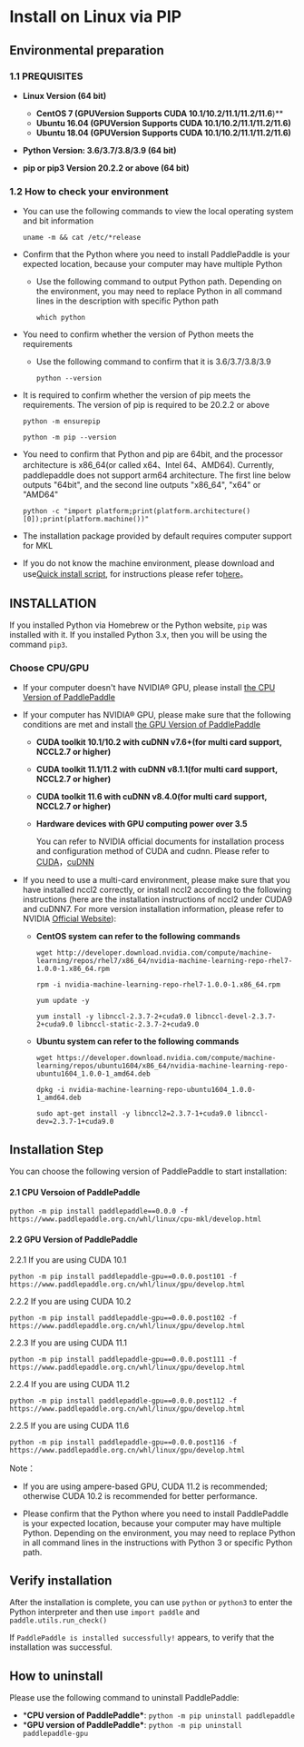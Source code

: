 # Install on Linux via PIP

## Environmental preparation

### 1.1 PREQUISITES

* **Linux Version (64 bit)**
  * **CentOS 7 (GPUVersion Supports CUDA 10.1/10.2/11.1/11.2/11.6**)**
  * **Ubuntu 16.04 (GPUVersion Supports CUDA 10.1/10.2/11.1/11.2/11.6)**
  * **Ubuntu 18.04 (GPUVersion Supports CUDA 10.1/10.2/11.1/11.2/11.6)**

* **Python Version: 3.6/3.7/3.8/3.9 (64 bit)**

* **pip or pip3 Version 20.2.2 or above (64 bit)**

### 1.2 How to check your environment

* You can use the following commands to view the local operating system and bit information

  ```
  uname -m && cat /etc/*release
  ```



* Confirm that the Python where you need to install PaddlePaddle is your expected location, because your computer may have multiple Python

  * Use the following command to output Python path. Depending on the environment, you may need to replace Python in all command lines in the description with specific Python path

    ```
    which python
    ```



* You need to confirm whether the version of Python meets the requirements

  * Use the following command to confirm that it is 3.6/3.7/3.8/3.9

        python --version

* It is required to confirm whether the version of pip meets the requirements. The version of pip is required to be 20.2.2 or above


    ```
    python -m ensurepip
    ```

    ```
    python -m pip --version
    ```



* You need to confirm that Python and pip are 64bit, and the processor architecture is x86_64(or called x64、Intel 64、AMD64). Currently, paddlepaddle does not support arm64 architecture. The first line below outputs "64bit", and the second line outputs "x86_64", "x64" or "AMD64"

    ```
    python -c "import platform;print(platform.architecture()[0]);print(platform.machine())"
    ```



* The installation package provided by default requires computer support for MKL

* If you do not know the machine environment, please download and use[Quick install script](https://fast-install.bj.bcebos.com/fast_install.sh), for instructions please refer to[here](https://github.com/PaddlePaddle/FluidDoc/tree/develop/doc/fluid/install/install_script.md)。



## INSTALLATION

If you installed Python via Homebrew or the Python website, `pip` was installed with it. If you installed Python 3.x, then you will be using the command `pip3`.

### Choose CPU/GPU

* If your computer doesn't have NVIDIA® GPU, please install [the CPU Version of PaddlePaddle](#cpu)

* If your computer has NVIDIA® GPU, please make sure that the following conditions are met and install [the GPU Version of PaddlePaddle](#gpu)

  * **CUDA toolkit 10.1/10.2 with cuDNN v7.6+(for multi card support, NCCL2.7 or higher)**

  * **CUDA toolkit 11.1/11.2 with cuDNN v8.1.1(for multi card support, NCCL2.7 or higher)**

  * **CUDA toolkit 11.6 with cuDNN v8.4.0(for multi card support, NCCL2.7 or higher)**

  * **Hardware devices with GPU computing power over 3.5**

    You can refer to NVIDIA official documents for installation process and configuration method of CUDA and cudnn. Please refer to [CUDA](https://docs.nvidia.com/cuda/cuda-installation-guide-linux/)，[cuDNN](https://docs.nvidia.com/deeplearning/sdk/cudnn-install/)

* If you need to use a multi-card environment, please make sure that you have installed nccl2 correctly, or install nccl2 according to the following instructions (here are the installation instructions of nccl2 under CUDA9 and cuDNN7. For more version installation information, please refer to NVIDIA [Official Website](https://developer.nvidia.com/nccl)):

  * **CentOS system can refer to the following commands**

        wget http://developer.download.nvidia.com/compute/machine-learning/repos/rhel7/x86_64/nvidia-machine-learning-repo-rhel7-1.0.0-1.x86_64.rpm

    ```
    rpm -i nvidia-machine-learning-repo-rhel7-1.0.0-1.x86_64.rpm
    ```

    ```
    yum update -y
    ```

    ```
    yum install -y libnccl-2.3.7-2+cuda9.0 libnccl-devel-2.3.7-2+cuda9.0 libnccl-static-2.3.7-2+cuda9.0
    ```

  * **Ubuntu system can refer to the following commands**

    ```
    wget https://developer.download.nvidia.com/compute/machine-learning/repos/ubuntu1604/x86_64/nvidia-machine-learning-repo-ubuntu1604_1.0.0-1_amd64.deb
    ```

    ```
    dpkg -i nvidia-machine-learning-repo-ubuntu1604_1.0.0-1_amd64.deb
    ```

    ```
    sudo apt-get install -y libnccl2=2.3.7-1+cuda9.0 libnccl-dev=2.3.7-1+cuda9.0
    ```



## Installation Step

You can choose the following version of PaddlePaddle to start installation:



#### 2.1 CPU Versoion of PaddlePaddle


  ```
  python -m pip install paddlepaddle==0.0.0 -f https://www.paddlepaddle.org.cn/whl/linux/cpu-mkl/develop.html
  ```



#### 2.2 GPU Version of PaddlePaddle



2.2.1 If you are using CUDA 10.1


  ```
  python -m pip install paddlepaddle-gpu==0.0.0.post101 -f https://www.paddlepaddle.org.cn/whl/linux/gpu/develop.html
  ```



2.2.2 If you are using CUDA 10.2


  ```
  python -m pip install paddlepaddle-gpu==0.0.0.post102 -f https://www.paddlepaddle.org.cn/whl/linux/gpu/develop.html
  ```


2.2.3 If you are using CUDA 11.1


  ```
  python -m pip install paddlepaddle-gpu==0.0.0.post111 -f https://www.paddlepaddle.org.cn/whl/linux/gpu/develop.html
  ```


2.2.4 If you are using CUDA 11.2


  ```
  python -m pip install paddlepaddle-gpu==0.0.0.post112 -f https://www.paddlepaddle.org.cn/whl/linux/gpu/develop.html
  ```

2.2.5 If you are using CUDA 11.6


  ```
  python -m pip install paddlepaddle-gpu==0.0.0.post116 -f https://www.paddlepaddle.org.cn/whl/linux/gpu/develop.html
  ```


Note：

* If you are using ampere-based GPU, CUDA 11.2 is recommended; otherwise CUDA 10.2 is recommended for better performance.

* Please confirm that the Python where you need to install PaddlePaddle is your expected location, because your computer may have multiple Python. Depending on the environment, you may need to replace Python in all command lines in the instructions with Python 3 or specific Python path.



## Verify installation

After the installation is complete, you can use `python` or `python3` to enter the Python interpreter and then use `import paddle` and `paddle.utils.run_check()`

If `PaddlePaddle is installed successfully!` appears, to verify that the installation was successful.

## How to uninstall

Please use the following command to uninstall PaddlePaddle:

- ***CPU version of PaddlePaddle\***: `python -m pip uninstall paddlepaddle`
- ***GPU version of PaddlePaddle\***: `python -m pip uninstall paddlepaddle-gpu`
